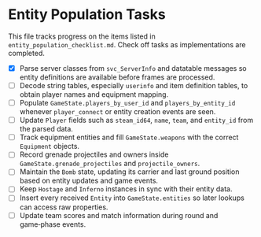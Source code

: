 # Entity Population Tasks

This file tracks progress on the items listed in `entity_population_checklist.md`.
Check off tasks as implementations are completed.

- [x] Parse server classes from `svc_ServerInfo` and datatable messages so entity definitions are available before frames are processed.
- [ ] Decode string tables, especially `userinfo` and item definition tables, to obtain player names and equipment mapping.
- [ ] Populate `GameState.players_by_user_id` and `players_by_entity_id` whenever `player_connect` or entity creation events are seen.
- [ ] Update `Player` fields such as `steam_id64`, `name`, `team`, and `entity_id` from the parsed data.
- [ ] Track equipment entities and fill `GameState.weapons` with the correct `Equipment` objects.
- [ ] Record grenade projectiles and owners inside `GameState.grenade_projectiles` and `projectile_owners`.
- [ ] Maintain the `Bomb` state, updating its carrier and last ground position based on entity updates and game events.
- [ ] Keep `Hostage` and `Inferno` instances in sync with their entity data.
- [ ] Insert every received `Entity` into `GameState.entities` so later lookups can access raw properties.
- [ ] Update team scores and match information during round and game‑phase events.
